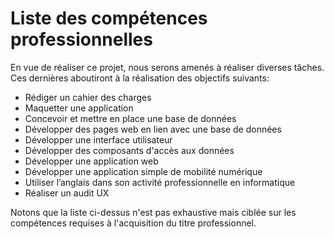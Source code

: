 # Liste des compétences professionnelles

En vue de réaliser ce projet, nous serons amenés à réaliser diverses tâches. Ces dernières aboutiront à la réalisation des objectifs suivants:

* Rédiger un cahier des charges
* Maquetter une application
* Concevoir et mettre en place une base de données
* Développer des pages web en lien avec une base de données
* Développer une interface utilisateur
* Développer des composants d'accès aux données
* Développer une application web
* Développer une application simple de mobilité numérique
* Utiliser l’anglais dans son activité professionnelle en informatique
* Réaliser un audit UX

Notons que la liste ci-dessus n'est pas exhaustive mais ciblée sur les compétences requises à l'acquisition du titre professionnel.

